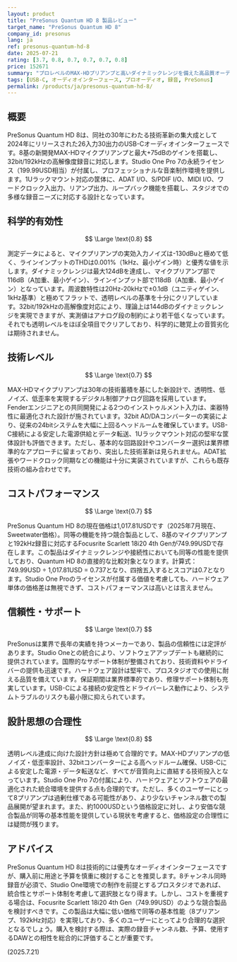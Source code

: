 ```yaml
---
layout: product
title: "PreSonus Quantum HD 8 製品レビュー"
target_name: "PreSonus Quantum HD 8"
company_id: presonus
lang: ja
ref: presonus-quantum-hd-8
date: 2025-07-21
rating: [3.7, 0.8, 0.7, 0.7, 0.7, 0.8]
price: 152671
summary: "プロレベルのMAX-HDプリアンプと高いダイナミックレンジを備えた高品質オーディオインターフェースですが、同等性能の競合製品との価格差が課題です。"
tags: [USB-C, オーディオインターフェース, プロオーディオ, 録音, PreSonus]
permalink: /products/ja/presonus-quantum-hd-8/
---
```


## 概要

PreSonus Quantum HD 8は、同社の30年にわたる技術革新の集大成として2024年にリリースされた26入力30出力のUSB-Cオーディオインターフェースです。8基の新開発MAX-HDマイクプリアンプと最大+75dBのゲインを搭載し、32bit/192kHzの高解像度録音に対応します。Studio One Pro 7の永続ライセンス（199.99USD相当）が付属し、プロフェッショナルな音楽制作環境を提供します。1Uラックマウント対応の筐体に、ADAT I/O、S/PDIF I/O、MIDI I/O、ワードクロック入出力、リアンプ出力、ループバック機能を搭載し、スタジオでの多様な録音ニーズに対応する設計となっています。

## 科学的有効性

$$ \Large \text{0.8} $$

測定データによると、マイクプリアンプの実効入力ノイズは-130dBuと極めて低く、ラインインプットのTHDは0.001%（1kHz、最小ゲイン時）と優秀な値を示します。ダイナミックレンジは最大124dBを達成し、マイクプリアンプ部で116dB（A加重、最小ゲイン）、ラインインプット部で118dB（A加重、最小ゲイン）となっています。周波数特性は20Hz-20kHzで±0.1dB（ユニティゲイン、1kHz基準）と極めてフラットで、透明レベルの基準を十分にクリアしています。32bit/192kHzの高解像度対応により、理論上は144dBのダイナミックレンジを実現できますが、実測値はアナログ段の制約により若干低くなっています。それでも透明レベルをほぼ全項目でクリアしており、科学的に聴覚上の音質劣化は期待されません。

## 技術レベル

$$ \Large \text{0.7} $$

MAX-HDマイクプリアンプは30年の技術蓄積を基にした新設計で、透明性、低ノイズ、低歪率を実現するデジタル制御アナログ回路を採用しています。Fenderエンジニアとの共同開発による2つのインストゥルメント入力は、楽器特性に最適化された設計が施されています。32bit AD/DAコンバーターの実装により、従来の24bitシステムを大幅に上回るヘッドルームを確保しています。USB-C接続による安定した電源供給とデータ転送、1Uラックマウント対応の堅牢な筐体設計も評価できます。ただし、基本的な回路設計やコンバーター選択は業界標準的なアプローチに留まっており、突出した技術革新は見られません。ADAT拡張やワードクロック同期などの機能は十分に実装されていますが、これらも既存技術の組み合わせです。

## コストパフォーマンス

$$ \Large \text{0.7} $$

PreSonus Quantum HD 8の現在価格は1,017.81USDです（2025年7月現在、Sweetwater価格）。同等の機能を持つ競合製品として、8基のマイクプリアンプと192kHz録音に対応するFocusrite Scarlett 18i20 4th Genが749.99USDで存在します。この製品はダイナミックレンジや接続性においても同等の性能を提供しており、Quantum HD 8の直接的な比較対象となります。計算式：749.99USD ÷ 1,017.81USD = 0.737となり、四捨五入するとスコアは0.7となります。Studio One Proのライセンスが付属する価値を考慮しても、ハードウェア単体の価格差は無視できず、コストパフォーマンスは高いとは言えません。

## 信頼性・サポート

$$ \Large \text{0.7} $$

PreSonusは業界で長年の実績を持つメーカーであり、製品の信頼性には定評があります。Studio Oneとの統合により、ソフトウェアアップデートも継続的に提供されています。国際的なサポート体制が整備されており、技術資料やドライバーの提供も迅速です。ハードウェア設計は堅牢で、プロスタジオでの使用に耐える品質を備えています。保証期間は業界標準的であり、修理サポート体制も充実しています。USB-Cによる接続の安定性とドライバーレス動作により、システムトラブルのリスクも最小限に抑えられています。

## 設計思想の合理性

$$ \Large \text{0.8} $$

透明レベル達成に向けた設計方針は極めて合理的です。MAX-HDプリアンプの低ノイズ・低歪率設計、32bitコンバーターによる高ヘッドルーム確保、USB-Cによる安定した電源・データ転送など、すべてが音質向上に直結する技術投入となっています。Studio One Pro 7の付属により、ハードウェアとソフトウェアの最適化された統合環境を提供する点も合理的です。ただし、多くのユーザーにとって8プリアンプは過剰仕様である可能性があり、より少ないチャンネル数での製品展開が望まれます。また、約1000USDという価格設定に対し、より安価な競合製品が同等の基本性能を提供している現状を考慮すると、価格設定の合理性には疑問が残ります。

## アドバイス

PreSonus Quantum HD 8は技術的には優秀なオーディオインターフェースですが、購入前に用途と予算を慎重に検討することを推奨します。8チャンネル同時録音が必須で、Studio One環境での制作を前提とするプロスタジオであれば、統合性とサポート体制を考慮して選択肢となり得ます。しかし、コストを重視する場合は、Focusrite Scarlett 18i20 4th Gen（749.99USD）のような競合製品を検討すべきです。この製品は大幅に低い価格で同等の基本性能（8プリアンプ、192kHz対応）を実現しており、多くのユーザーにとってより合理的な選択となるでしょう。購入を検討する際は、実際の録音チャンネル数、予算、使用するDAWとの相性を総合的に評価することが重要です。

(2025.7.21)
